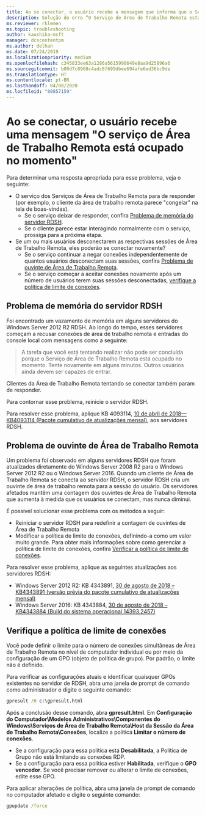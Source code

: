 ```yaml
---
title: Ao se conectar, o usuário recebe a mensagem que informa que o Serviço de Área de Trabalho Remota está ocupado no momento
description: Solução do erro “O Serviço de Área de Trabalho Remota está ocupado no momento” quando o usuário inicia uma conexão de área de trabalho remota.
ms.reviewer: rklemen
ms.topic: troubleshooting
author: kaushika-msft
manager: dcscontentpm
ms.author: delhan
ms.date: 07/24/2019
ms.localizationpriority: medium
ms.openlocfilehash: c345833ee63a1286a5615998649e8aa9d25896a6
ms.sourcegitcommit: b00d7c8968c4adc8f699dbee694afe6ed36bc9de
ms.translationtype: HT
ms.contentlocale: pt-BR
ms.lasthandoff: 04/08/2020
ms.locfileid: "80857159"
---
```

# <a name="on-connecting-user-receives-remote-desktop-service-is-currently-busy-message"></a>Ao se conectar, o usuário recebe uma mensagem "O serviço de Área de Trabalho Remota está ocupado no momento"

Para determinar uma resposta apropriada para esse problema, veja o seguinte:

- O serviço dos Serviços de Área de Trabalho Remota para de responder (por exemplo, o cliente da área de trabalho remota parece "congelar" na tela de boas-vindas).  
   - Se o serviço deixar de responder, confira [Problema de memória do servidor RDSH](#rdsh-server-memory-issue).
   - Se o cliente parece estar interagindo normalmente com o serviço, prossiga para a próxima etapa.
- Se um ou mais usuários desconectarem as respectivas sessões de Área de Trabalho Remota, eles poderão se conectar novamente?  
   - Se o serviço continuar a negar conexões independentemente de quantos usuários desconectam suas sessões, confira [Problema de ouvinte de Área de Trabalho Remota](#rd-listener-issue).
   - Se o serviço começar a aceitar conexões novamente após um número de usuários terem suas sessões desconectadas, [verifique a política de limite de conexões](#check-the-connection-limit-policy).

## <a name="rdsh-server-memory-issue"></a>Problema de memória do servidor RDSH

Foi encontrado um vazamento de memória em alguns servidores do Windows Server 2012 R2 RDSH. Ao longo do tempo, esses servidores começam a recusar conexões de área de trabalho remota e entradas do console local com mensagens como a seguinte:

> A tarefa que você está tentando realizar não pode ser concluída porque o Serviço de Área de Trabalho Remota está ocupado no momento. Tente novamente em alguns minutos. Outros usuários ainda devem ser capazes de entrar.

Clientes da Área de Trabalho Remota tentando se conectar também param de responder.

Para contornar esse problema, reinicie o servidor RDSH.

Para resolver esse problema, aplique KB 4093114, [10 de abril de 2018—KB4093114 (Pacote cumulativo de atualizações mensal)](https://support.microsoft.com/help/4093114/), aos servidores RDSH.

## <a name="rd-listener-issue"></a>Problema de ouvinte de Área de Trabalho Remota

Um problema foi observado em alguns servidores RDSH que foram atualizados diretamente do Windows Server 2008 R2 para o Windows Server 2012 R2 ou o Windows Server 2016. Quando um cliente de Área de Trabalho Remota se conecta ao servidor RDSH, o servidor RDSH cria um ouvinte de área de trabalho remota para a sessão do usuário. Os servidores afetados mantêm uma contagem dos ouvintes de Área de Trabalho Remota que aumenta à medida que os usuários se conectam, mas nunca diminui.

É possível solucionar esse problema com os métodos a seguir:

  - Reiniciar o servidor RDSH para redefinir a contagem de ouvintes de Área de Trabalho Remota
  - Modificar a política de limite de conexões, definindo-a como um valor muito grande. Para obter mais informações sobre como gerenciar a política de limite de conexões, confira [Verificar a política de limite de conexões](#check-the-connection-limit-policy).

Para resolver esse problema, aplique as seguintes atualizações aos servidores RDSH:

  - Windows Server 2012 R2: KB 4343891, [30 de agosto de 2018 – KB4343891 (versão prévia do pacote cumulativo de atualizações mensal)](https://support.microsoft.com/help/4343891/windows-81-update-kb4343891)
  - Windows Server 2016: KB 4343884, [30 de agosto de 2018 – KB4343884 (Build do sistema operacional 14393.2457)](https://support.microsoft.com/help/4343884/windows-10-update-kb4343884)

## <a name="check-the-connection-limit-policy"></a>Verifique a política de limite de conexões

Você pode definir o limite para o número de conexões simultâneas de Área de Trabalho Remota no nível de computador individual ou por meio da configuração de um GPO (objeto de política de grupo). Por padrão, o limite não é definido.

Para verificar as configurações atuais e identificar quaisquer GPOs existentes no servidor de RDSH, abra uma janela de prompt de comando como administrador e digite o seguinte comando:
  
```cmd
gpresult /H c:\gpresult.html
```
   
Após a conclusão desse comando, abra **gpresult.html**. Em **Configuração do Computador\\Modelos Administrativos\\Componentes do Windows\\Serviços de Área de Trabalho Remota\\Host da Sessão da Área de Trabalho Remota\\Conexões**, localize a política **Limitar o número de conexões**.

  - Se a configuração para essa política está **Desabilitada**, a Política de Grupo não está limitando as conexões RDP.
  - Se a configuração para essa política estiver **Habilitada**, verifique o **GPO vencedor**. Se você precisar remover ou alterar o limite de conexões, edite esse GPO.

Para aplicar alterações de política, abra uma janela de prompt de comando no computador afetado e digite o seguinte comando:
  
```cmd
gpupdate /force
```
  
